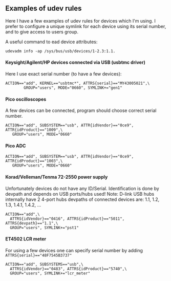## Examples of udev rules

Here I have a few examples of udev rules for devices which I'm using. I
prefer to configure a unique symlink for each device using its serial
number, and to give access to users group.

A useful command to ead device attributes:
```
udevadm info -ap /sys/bus/usb/devices/1-2.3:1.1.
```

#### Keysight/Agilent/HP devices connected via USB (usbtmc driver)

Here I use exact serial number (to have a few devices):

```
ACTION=="add", KERNEL=="usbtmc*", ATTRS{serial}=="MY43005021",\
        GROUP="users", MODE="0660", SYMLINK+="gen1"
```

#### Pico oscilloscopes

A few devices can be connected, program should choose correct serial number.

```
ACTION=="add", SUBSYSTEM=="usb", ATTR{idVendor}=="0ce9", ATTR{idProduct}=="1009",\
   GROUP="users", MODE="0660"
```

#### Pico ADC

```
ACTION=="add", SUBSYSTEM=="usb", ATTR{idVendor}=="0ce9", ATTR{idProduct}=="1003",\
   GROUP="users", MODE="0660"
```

#### Korad/Velleman/Tenma 72-2550 power supply

Unfortunately devices do not have any ID/Serial.
Identification is done by devpath and depends on USB ports/hubs used!
Note: D-link USB hubs internally have 2 4-port hubs
 devpaths of connected devices are: 1.1, 1.2, 1.3, 1.4.1, 1.4.2, ...

```
ACTION=="add",\
  ATTRS{idVendor}=="0416", ATTRS{idProduct}=="5011", ATTRS{devpath}=="1.1",\
  GROUP="users", SYMLINK+="pst1"
```

#### ET4502 LCR meter

For using a few devices one can specify serial number by adding
`ATTRS{serial}=="48F7545B3737"`

```
ACTION=="add", SUBSYSTEMS=="usb",\
  ATTRS{idVendor}=="0483", ATTRS{idProduct}=="5740",\
  GROUP="users", SYMLINK+="lcr_meter"
```

